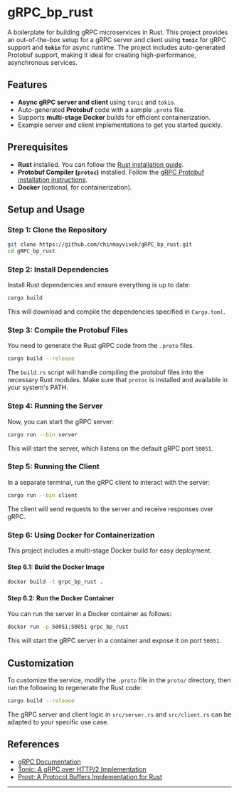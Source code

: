 
# gRPC_bp_rust

A boilerplate for building gRPC microservices in Rust. This project provides an out-of-the-box setup for a gRPC server and client using **`tonic`** for gRPC support and **`tokio`** for async runtime. The project includes auto-generated Protobuf support, making it ideal for creating high-performance, asynchronous services.

## Features

- **Async gRPC server and client** using `tonic` and `tokio`.
- Auto-generated **Protobuf** code with a sample `.proto` file.
- Supports **multi-stage Docker** builds for efficient containerization.
- Example server and client implementations to get you started quickly.

## Prerequisites

- **Rust** installed. You can follow the [Rust installation guide](https://www.rust-lang.org/tools/install).
- **Protobuf Compiler (`protoc`)** installed. Follow the [gRPC Protobuf installation instructions](https://grpc.io/docs/protoc-installation/).
- **Docker** (optional, for containerization).

## Setup and Usage

### Step 1: Clone the Repository

```bash
git clone https://github.com/chinmayvivek/gRPC_bp_rust.git
cd gRPC_bp_rust
```

### Step 2: Install Dependencies

Install Rust dependencies and ensure everything is up to date:

```bash
cargo build
```

This will download and compile the dependencies specified in `Cargo.toml`.

### Step 3: Compile the Protobuf Files

You need to generate the Rust gRPC code from the `.proto` files.

```bash
cargo build --release
```

The `build.rs` script will handle compiling the protobuf files into the necessary Rust modules. Make sure that `protoc` is installed and available in your system's PATH.

### Step 4: Running the Server

Now, you can start the gRPC server:

```bash
cargo run --bin server
```

This will start the server, which listens on the default gRPC port `50051`.

### Step 5: Running the Client

In a separate terminal, run the gRPC client to interact with the server:

```bash
cargo run --bin client
```

The client will send requests to the server and receive responses over gRPC.

### Step 6: Using Docker for Containerization

This project includes a multi-stage Docker build for easy deployment.

#### Step 6.1: Build the Docker Image

```bash
docker build -t grpc_bp_rust .
```

#### Step 6.2: Run the Docker Container

You can run the server in a Docker container as follows:

```bash
docker run -p 50051:50051 grpc_bp_rust
```

This will start the gRPC server in a container and expose it on port `50051`.

## Customization

To customize the service, modify the `.proto` file in the `proto/` directory, then run the following to regenerate the Rust code:

```bash
cargo build --release
```

The gRPC server and client logic in `src/server.rs` and `src/client.rs` can be adapted to your specific use case.

## References

- [gRPC Documentation](https://grpc.io/docs/)
- [Tonic: A gRPC over HTTP/2 Implementation](https://github.com/hyperium/tonic)
- [Prost: A Protocol Buffers Implementation for Rust](https://github.com/danburkert/prost)

---
